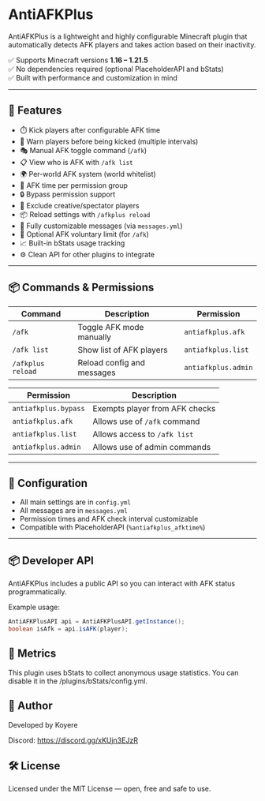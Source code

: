 # AntiAFKPlus

AntiAFKPlus is a lightweight and highly configurable Minecraft plugin that automatically detects AFK players and takes action based on their inactivity.

✅ Supports Minecraft versions **1.16 – 1.21.5**  
✅ No dependencies required (optional PlaceholderAPI and bStats)  
✅ Built with performance and customization in mind

---

## 🔧 Features

- ⏱️ Kick players after configurable AFK time
- 🧪 Warn players before being kicked (multiple intervals)
- 🎭 Manual AFK toggle command (`/afk`)
- 📋 View who is AFK with `/afk list`
- 🌍 Per-world AFK system (world whitelist)
- 🔐 AFK time per permission group
- 🔒 Bypass permission support
- 🛑 Exclude creative/spectator players
- 📦 Reload settings with `/afkplus reload`
- 🎨 Fully customizable messages (via `messages.yml`)
- 🧠 Optional AFK voluntary limit (for `/afk`)
- 📈 Built-in bStats usage tracking
- ⚙️ Clean API for other plugins to integrate

---

## 📦 Commands & Permissions

| Command              | Description                         | Permission            |
|----------------------|-------------------------------------|------------------------|
| `/afk`               | Toggle AFK mode manually            | `antiafkplus.afk`      |
| `/afk list`          | Show list of AFK players            | `antiafkplus.list`     |
| `/afkplus reload`    | Reload config and messages          | `antiafkplus.admin`    |

| Permission               | Description                                 |
|--------------------------|---------------------------------------------|
| `antiafkplus.bypass`     | Exempts player from AFK checks              |
| `antiafkplus.afk`        | Allows use of `/afk` command                |
| `antiafkplus.list`       | Allows access to `/afk list`               |
| `antiafkplus.admin`      | Allows use of admin commands                |

---

## 🔄 Configuration

- All main settings are in `config.yml`
- All messages are in `messages.yml`
- Permission times and AFK check interval customizable
- Compatible with PlaceholderAPI (`%antiafkplus_afktime%`)

---

## 📦 Developer API

AntiAFKPlus includes a public API so you can interact with AFK status programmatically.

Example usage:

```java
AntiAFKPlusAPI api = AntiAFKPlusAPI.getInstance();
boolean isAfk = api.isAFK(player);
```
## 🧱 Metrics
This plugin uses bStats to collect anonymous usage statistics.
You can disable it in the /plugins/bStats/config.yml.

## 👤 Author
Developed by Koyere

Discord: https://discord.gg/xKUjn3EJzR
## 🛠️ License
Licensed under the MIT License — open, free and safe to use.